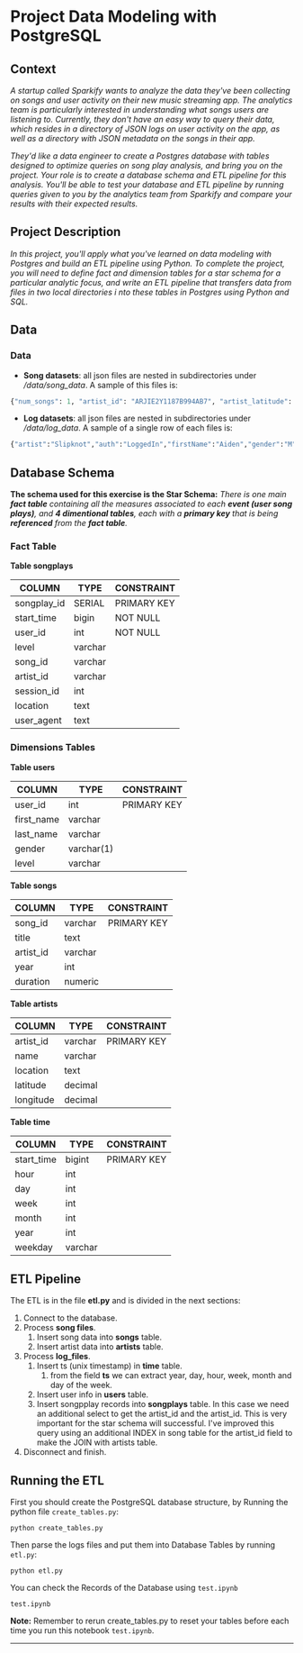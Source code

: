 # Project Data Modeling with PostgreSQL

## Context

*A startup called Sparkify wants to analyze the data they've been collecting on songs and user activity on their new music streaming app. The analytics team is particularly interested in understanding what songs users are listening to. Currently, they don't have an easy way to query their data, which resides in a directory of JSON logs on user activity on the app, as well as a directory with JSON metadata on the songs in their app.*

*They'd like a data engineer to create a Postgres database with tables designed to optimize queries on song play analysis, and bring you on the project. Your role is to create a database schema and ETL pipeline for this analysis. You'll be able to test your database and ETL pipeline by running queries given to you by the analytics team from Sparkify and compare your results with their expected results.*

## Project Description

*In this project, you'll apply what you've learned on data modeling with Postgres and build an ETL pipeline using Python. To complete the project, you will need to define fact and dimension tables for a star schema for a particular analytic focus, and write an ETL pipeline that transfers data from files in two local directories i nto these tables in Postgres using Python and SQL.*

## Data

### Data
- **Song datasets**: all json files are nested in subdirectories under */data/song_data*. A sample of this files is:

```python
{"num_songs": 1, "artist_id": "ARJIE2Y1187B994AB7", "artist_latitude": null, "artist_longitude": null, "artist_location": "", "artist_name": "Line Renaud", "song_id": "SOUPIRU12A6D4FA1E1", "title": "Der Kleine Dompfaff", "duration": 152.92036, "year": 0}
```

- **Log datasets**: all json files are nested in subdirectories under */data/log_data*. A sample of a single row of each files is:

```python
{"artist":"Slipknot","auth":"LoggedIn","firstName":"Aiden","gender":"M","itemInSession":0,"lastName":"Ramirez","length":192.57424,"level":"paid","location":"New York-Newark-Jersey City, NY-NJ-PA","method":"PUT","page":"NextSong","registration":1540283578796.0,"sessionId":19,"song":"Opium Of The People (Album Version)","status":200,"ts":1541639510796,"userAgent":"\"Mozilla\/5.0 (Windows NT 6.1) AppleWebKit\/537.36 (KHTML, like Gecko) Chrome\/36.0.1985.143 Safari\/537.36\"","userId":"20"}
```

## Database Schema

**The schema used for this exercise is the Star Schema:**
*There is one main **fact table** containing all the measures associated to each **event (user song plays)**, and **4 dimentional tables**, each with a **primary key** that is being **referenced** from the **fact table**.*

### Fact Table

**Table songplays**

| COLUMN    | TYPE     | CONSTRAINT     |
|---   |---   |---   | 
|   songplay_id| SERIAL  |   PRIMARY KEY| 
|   start_time|   bigin|   NOT NULL| 
|   user_id|   int|   NOT NULL| 
|   level|   varchar |   | 
|   song_id|   varchar|   | 
|   artist_id|   varchar|   | 
|   session_id|   int|   | 
|   location|   text|   | 
|   user_agent|   text|   | 

### Dimensions Tables
 
 **Table users**
 
 | COLUMN  | TYPE  | CONSTRAINT  |
|---|---|---|
|   user_id| int|   PRIMARY KEY| 
|   first_name|   varchar|  | 
|   last_name|   varchar|  | 
|   gender|   varchar(1) |   | 
|   level|   varchar|   | 

**Table songs**

 | COLUMN  | TYPE  | CONSTRAINT   |
|---|---|---|
|   song_id| varchar  |   PRIMARY KEY| 
|   title|   text|  | 
|   artist_id|   varchar|   | 
|   year|   int |   | 
|   duration|   numeric|   |

**Table artists**

 | COLUMN  | TYPE  | CONSTRAINT   |
|---|---|---|
|   artist_id| varchar  |   PRIMARY KEY| 
|   name |   varchar |    | 
|   location |   text |    | 
|   latitude |   decimal |    | 
|   longitude |   decimal |    | 

**Table time**
 
 | COLUMN   | TYPE   | CONSTRAINT    |
|--- |--- |--- | 
|   start_time | bigint   |   PRIMARY KEY | 
|   hour  |   int  |    | 
|   day  |   int  |    | 
|   week  |   int   |       | 
|   month   |   int |       | 
|   year    |   int |       | 
|   weekday |   varchar |     |

## ETL Pipeline

The ETL is in the file **etl.py** and is divided in the next sections:

1. Connect to the database.
2. Process **song files**.
    1. Insert song data into **songs** table. 
    2. Insert artist data into **artists** table. 
3. Process **log_files**.
    1. Insert ts (unix timestamp) in **time** table.
        1. from the field **ts** we can extract year, day, hour, week, month and day of the week.
    2. Insert user info in **users** table.
    3. Insert songpplay records into **songplays** table. In this case we need an additional select to get the 
    artist_id and the artist_id. This is very important for the star schema will successful. I've improved this 
    query using an additional INDEX in song table for the artist_id field to make the JOIN with artists table.
4. Disconnect and finish.


## Running the ETL

First you should create the PostgreSQL database structure, by Running the python file `create_tables.py`:
```
python create_tables.py
```

Then parse the logs files and put them into Database Tables by running `etl.py`:

```
python etl.py
```

You can check the Records of the Database using `test.ipynb`

```
test.ipynb
```

**Note:** Remember to rerun create_tables.py to reset your tables before each time you run this notebook `test.ipynb`.

---


